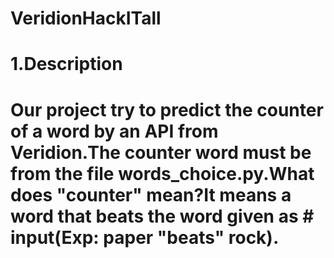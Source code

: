 # VeridionHackITall

# 1.Description
   # Our project try to predict the counter of a word by an API from Veridion.The counter word must be from the file words_choice.py.What does "counter" mean?It means a word that beats the word given as   # input(Exp: paper "beats" rock).
     
